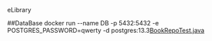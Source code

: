 eLibrary

##DataBase
docker run --name DB -p 5432:5432 -e POSTGRES_PASSWORD=qwerty -d postgres:13.3[BookRepoTest.java](src%2Ftest%2Fjava%2Fru%2Fvenidiktov%2Frepo%2FBookRepoTest.java)